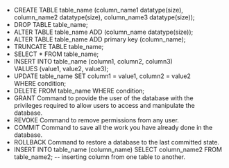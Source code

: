 - CREATE TABLE table_name (column_name1 datatype(size), column_name2 datatype(size), column_name3 datatype(size));
- DROP TABLE table_name;
- ALTER TABLE table_name ADD (column_name datatype(size));
- ALTER TABLE table_name ADD primary key (column_name);
- TRUNCATE TABLE table_name;
- SELECT * FROM table_name;
- INSERT INTO table_name (column1, column2, column3) VALUES (value1, value2, value3);
- UPDATE table_name SET column1 = value1, column2 = value2 WHERE condition;
- DELETE FROM table_name WHERE condition;
- GRANT Command to provide the user of the database with the privileges required to allow users to access and manipulate the database.
- REVOKE Command to remove permissions from any user.
- COMMIT Command to save all the work you have already done in the database.
- ROLLBACK Command to restore a database to the last committed state.
- INSERT INTO table_name (column_name) SELECT column_name2 FROM table_name2; -- inserting column from one table to another.  

